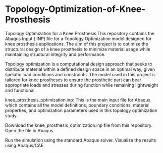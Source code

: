 # Topology-Optimization-of-Knee-Prosthesis
Topology Optimization for a Knee Prosthesis
This repository contains the Abaqus Input (.INP) file for a Topology Optimization model designed for knee prosthesis applications. The aim of this project is to optimize the structural design of a knee prosthesis to minimize material usage while maintaining structural integrity and performance.

Topology optimization is a computational design approach that seeks to distribute material within a defined design space in an optimal way, given specific load conditions and constraints. The model used in this project is tailored for knee prostheses to ensure the prosthetic part can bear appropriate loads and stresses during function while remaining lightweight and functional.

knee_prosthesis_optimization.inp: This is the main input file for Abaqus, which contains all the model definitions, boundary conditions, material properties, and optimization parameters used in this topology optimization study.

Download the knee_prosthesis_optimization.inp file from this repository.
Open the file in Abaqus.

Run the simulation using the standard Abaqus solver.
Visualize the results using Abaqus/CAE.
